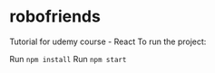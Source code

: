 # robofriends
Tutorial for udemy course - React
To run the project:

 Run `npm install`
 Run `npm start`
